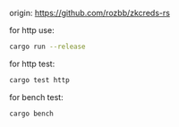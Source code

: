 origin: https://github.com/rozbb/zkcreds-rs

for http use:

```bash
cargo run --release
```

for http test:

```bash
cargo test http
```

for bench test:

```bash
cargo bench
```

